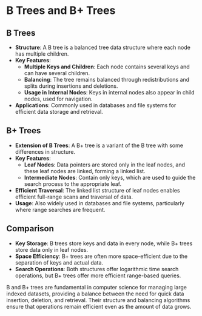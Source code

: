 # B Trees and B+ Trees

## B Trees
- **Structure**: A B tree is a balanced tree data structure where each node has multiple children.
- **Key Features**:
  - **Multiple Keys and Children**: Each node contains several keys and can have several children.
  - **Balancing**: The tree remains balanced through redistributions and splits during insertions and deletions.
  - **Usage in Internal Nodes**: Keys in internal nodes also appear in child nodes, used for navigation.
- **Applications**: Commonly used in databases and file systems for efficient data storage and retrieval.

## B+ Trees
- **Extension of B Trees**: A B+ tree is a variant of the B tree with some differences in structure.
- **Key Features**:
  - **Leaf Nodes**: Data pointers are stored only in the leaf nodes, and these leaf nodes are linked, forming a linked list.
  - **Intermediate Nodes**: Contain only keys, which are used to guide the search process to the appropriate leaf.
- **Efficient Traversal**: The linked list structure of leaf nodes enables efficient full-range scans and traversal of data.
- **Usage**: Also widely used in databases and file systems, particularly where range searches are frequent.

## Comparison
- **Key Storage**: B trees store keys and data in every node, while B+ trees store data only in leaf nodes.
- **Space Efficiency**: B+ trees are often more space-efficient due to the separation of keys and actual data.
- **Search Operations**: Both structures offer logarithmic time search operations, but B+ trees offer more efficient range-based queries.

B and B+ trees are fundamental in computer science for managing large indexed datasets, providing a balance between the need for quick data insertion, deletion, and retrieval. Their structure and balancing algorithms ensure that operations remain efficient even as the amount of data grows.
